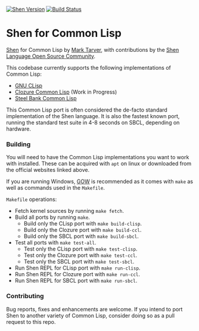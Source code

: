 [![Shen Version](https://img.shields.io/badge/shen-20.0-blue.svg)](https://github.com/Shen-Language)
[![Build Status](https://travis-ci.org/Shen-Language/shen-cl.svg?branch=master)](https://travis-ci.org/Shen-Language/shen-cl)

# Shen for Common Lisp

[Shen](http://www.shenlanguage.org) for Common Lisp by [Mark Tarver](http://marktarver.com/), with contributions by the [Shen Language Open Source Community](https://github.com/Shen-Language).

This codebase currently supports the following implementations of Common Lisp:

  * [GNU CLisp](http://www.clisp.org/)
  * [Clozure Common Lisp](http://ccl.clozure.com/) (Work in Progress)
  * [Steel Bank Common Lisp](http://www.sbcl.org/)

This Common Lisp port is often considered the de-facto standard implementation of the Shen language. It is also the fastest known port, running the standard test suite in 4-8 seconds on SBCL, depending on hardware.

### Building

You will need to have the Common Lisp implementations you want to work with installed. These can be acquired with `apt` on linux or downloaded from the official websites linked above.

If you are running Windows, [GOW](https://github.com/bmatzelle/gow) is recommended as it comes with `make` as well as commands used in the `Makefile`.

`Makefile` operations:

  * Fetch kernel sources by running `make fetch`.
  * Build all ports by running `make`.
    * Build only the CLisp port with `make build-clisp`.
    * Build only the Clozure port with `make build-ccl`.
    * Build only the SBCL port with `make build-sbcl`.
  * Test all ports with `make test-all`.
    * Test only the CLisp port with `make test-clisp`.
    * Test only the Clozure port with `make test-ccl`.
    * Test only the SBCL port with `make test-sbcl`.
  * Run Shen REPL for CLisp port with `make run-clisp`.
  * Run Shen REPL for Clozure port with `make run-ccl`.
  * Run Shen REPL for SBCL port with `make run-sbcl`.

### Contributing

Bug reports, fixes and enhancements are welcome. If you intend to port Shen to another variety of Common Lisp, consider doing so as a pull request to this repo.
